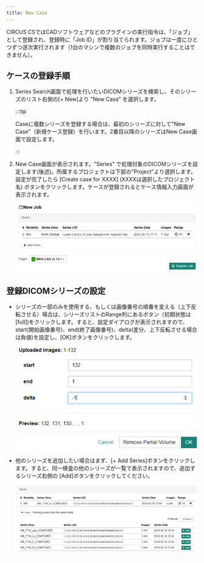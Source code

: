 ```yaml
---
title: New Case
---
```


CIRCUS CSではCADソフトウェアなどのプラグインの実行指令は、「ジョブ」として登録され、登録時に「Job ID」が割り当てられます。ジョブは一度にひとつずつ逐次実行されます（1台のマシンで複数のジョブを同時実行することはできません）。

## ケースの登録手順

1. Series Search画面で処理を行いたいDICOMシリーズを検索し、そのシリーズのリスト右側の[+ New]より "New Case" を選択します。

   :::tip

    Caseに複数シリーズを登録する場合は、最初のシリーズに対して"New Case"（新規ケース登録）を行います。2番目以降のシリーズはNew Case画面で設定します。

   :::

1. New Case画面が表示されます。"Series" で処理対象のDICOMシリーズを設定します(後述)。所属するプロジェクトは下部の"Project"より選択します。設定が完了したら [Create case for XXXX] (XXXXは選択したプロジェクト名) ボタンをクリックします。ケースが登録されるとケース情報入力画面が表示されます。

    ![New Case](new-job.png)


## 登録DICOMシリーズの設定

- シリーズの一部のみを使用する、もしくは画像番号の順番を変える（上下反転させる）場合は、シリーズリストのRange列にあるボタン（初期状態は[full])をクリックします。すると、設定ダイアログが表示されますので、start(開始画像番号)、end(終了画像番号)、delta(差分、上下反転させる場合は負値)を設定し、[OK]ボタンをクリックします。

    ![Partial volume setting](partial-volume-dialog.png)


- 他のシリーズを追加したい場合はまず、[+ Add Series]ボタンをクリックします。すると、同一検査の他のシリーズが一覧で表示されますので、追加するシリーズ右側の [Add]ボタンをクリックしてください。

    ![Add DICOM series](add-dicom-series.png)

